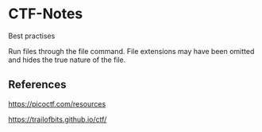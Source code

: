 # CTF-Notes

Best practises

Run files through the file command. File extensions may have been omitted and hides the true nature of the file. 


## References
 
 https://picoctf.com/resources

https://trailofbits.github.io/ctf/
